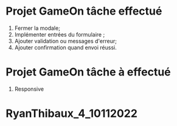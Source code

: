 # Projet GameOn tâche effectué
1. Fermer la modale;
2. Implémenter entrées du formulaire ;
3. Ajouter validation ou messages d'erreur;
4. Ajouter confirmation quand envoi réussi.

# Projet GameOn tâche à effectué

1. Responsive

# RyanThibaux_4_10112022

